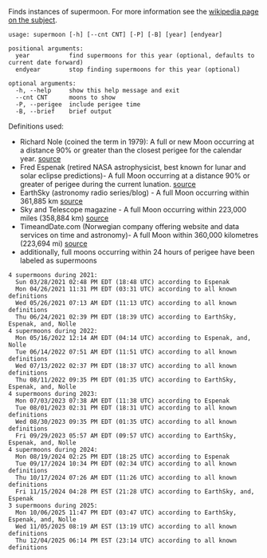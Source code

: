 Finds instances of supermoon.  For more information see the [wikipedia page on the subject](https://en.wikipedia.org/wiki/Supermoon).
```
usage: supermoon [-h] [--cnt CNT] [-P] [-B] [year] [endyear]

positional arguments:
  year           find supermoons for this year (optional, defaults to current date forward)
  endyear        stop finding supermoons for this year (optional)

optional arguments:
  -h, --help     show this help message and exit
  --cnt CNT      moons to show
  -P, --perigee  include perigee time
  -B, --brief    brief output
```

Definitions used:
* Richard Nole (coined the term in 1979): A full or new Moon occurring at a 
  distance 90% or greater than the closest perigee for the calendar year.
  [source](https://www.astropro.com/features/tables/cen21ce/suprmoon.html)
* Fred Espenak (retired NASA astrophysicist, best known for lunar and solar 
  eclipse predictions)- A full Moon occurring at a distance 90% or greater 
  of perigee during the current lunation.
  [source](http://astropixels.com/ephemeris/moon/fullperigee2001.html)
* EarthSky (astronomy radio series/blog) - A full Moon occurring within 361,885 km
  [source](http://earthsky.org/astronomy-essentials/why-experts-disagree-on-what-makes-a-supermoon#nolle)
* Sky and Telescope magazine - A full Moon occurring within 223,000 miles (358,884 km)
  [source](https://skyandtelescope.org/observing/what-is-a-supermoon/)
* TimeandDate.com (Norwegian company offering website and data services on 
  time and astronomy)- A full Moon within 360,000 kilometres (223,694 mi) 
  [source](https://www.timeanddate.com/astronomy/moon/super-full-moon.html)
* additionally, full moons occurring within 24 hours of perigee have been labeled as supermoons    
```
4 supermoons during 2021:
  Sun 03/28/2021 02:48 PM EDT (18:48 UTC) according to Espenak
  Mon 04/26/2021 11:31 PM EDT (03:31 UTC) according to all known definitions
  Wed 05/26/2021 07:13 AM EDT (11:13 UTC) according to all known definitions
  Thu 06/24/2021 02:39 PM EDT (18:39 UTC) according to EarthSky, Espenak, and, Nolle
4 supermoons during 2022:
  Mon 05/16/2022 12:14 AM EDT (04:14 UTC) according to Espenak, and, Nolle
  Tue 06/14/2022 07:51 AM EDT (11:51 UTC) according to all known definitions
  Wed 07/13/2022 02:37 PM EDT (18:37 UTC) according to all known definitions
  Thu 08/11/2022 09:35 PM EDT (01:35 UTC) according to EarthSky, Espenak, and, Nolle
4 supermoons during 2023:
  Mon 07/03/2023 07:38 AM EDT (11:38 UTC) according to Espenak
  Tue 08/01/2023 02:31 PM EDT (18:31 UTC) according to all known definitions
  Wed 08/30/2023 09:35 PM EDT (01:35 UTC) according to all known definitions
  Fri 09/29/2023 05:57 AM EDT (09:57 UTC) according to EarthSky, Espenak, and, Nolle
4 supermoons during 2024:
  Mon 08/19/2024 02:25 PM EDT (18:25 UTC) according to Espenak
  Tue 09/17/2024 10:34 PM EDT (02:34 UTC) according to all known definitions
  Thu 10/17/2024 07:26 AM EDT (11:26 UTC) according to all known definitions
  Fri 11/15/2024 04:28 PM EST (21:28 UTC) according to EarthSky, and, Espenak
3 supermoons during 2025:
  Mon 10/06/2025 11:47 PM EDT (03:47 UTC) according to EarthSky, Espenak, and, Nolle
  Wed 11/05/2025 08:19 AM EST (13:19 UTC) according to all known definitions
  Thu 12/04/2025 06:14 PM EST (23:14 UTC) according to all known definitions

```
